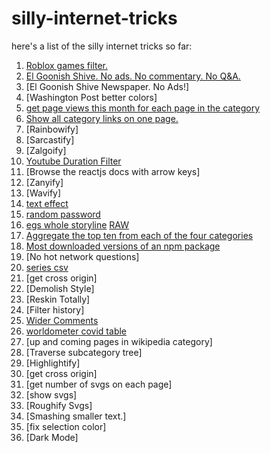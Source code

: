 # silly-internet-tricks

here's a list of the silly internet tricks so far:

1. [Roblox games filter.](roblox-games-filter/filter.user.js)
2. [El Goonish Shive. No ads. No commentary. No Q&A.]()
3. [El Goonish Shive Newspaper. No Ads!]
4. [Washington Post better colors]
5. [get page views this month for each page in the category](wiki-category-page-views/wikipedia-category-page-views.user.js)
6. [Show all category links on one page.](wiki-single-page-category/wikipedia-one-page-category.user.js)
7. [Rainbowify]
8. [Sarcastify]
9. [Zalgoify]
10. [Youtube Duration Filter](youtube-duration-filter/yt-duration-filter.user.js)
11. [Browse the reactjs docs with arrow keys]
12. [Zanyify]
13. [Wavify]
14. [text effect](text-effect/text-effect.user.js)
15. [random password](password/random-password.user.js)
16. [egs whole storyline](egs/egs-whole-storyline.user.js) [RAW](https://github.com/joshparkerj/silly-internet-tricks/raw/main/egs/egs-whole-storyline.user.js)
17. [Aggregate the top ten from each of the four categories](netflix/netflix-top-10-aggregated.user.js)
18. [Most downloaded versions of an npm package](npm/most-downloaded.user.js)
19. [No hot network questions]
20. [series csv](goodreads/series-csv.user.js)
21. [get cross origin]
22. [Demolish Style]
23. [Reskin Totally]
24. [Filter history]
25. [Wider Comments](medium/wider-comments.user.js)
26. [worldometer covid table](worldometer/covid-table.user.js)
27. [up and coming pages in wikipedia category]
28. [Traverse subcategory tree]
29. [Highlightify]
30. [get cross origin]
31. [get number of svgs on each page]
32. [show svgs]
33. [Roughify Svgs]
34. [Smashing smaller text.]
35. [fix selection color]
36. [Dark Mode]
